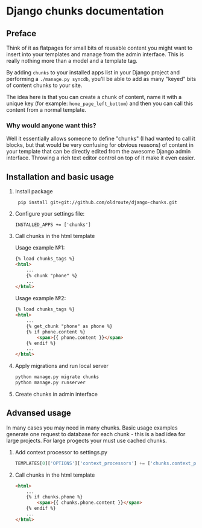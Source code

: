 # Django chunks documentation

## Preface

Think of it as flatpages for small bits of reusable content you might want to insert into your templates and manage from the admin interface.
This is really nothing more than a model and a template tag.

By adding `chunks` to your installed apps list in your Django project and performing a `./manage.py syncdb`, you'll be able to add as many "keyed" bits of content chunks to your site.

The idea here is that you can create a chunk of content, name it with a unique key (for example: `home_page_left_bottom`) and then you can call this content from a normal template.

### Why would anyone want this?

Well it essentially allows someone to define "chunks" (I had wanted to call it blocks, but that would be very confusing for obvious reasons) of content in your template that can be directly edited from the awesome Django admin interface.  Throwing a rich text editor control on top of it make it even easier.

## Installation and basic usage

1. Install package

    `` pip install git+git://github.com/oldroute/django-chunks.git``

2. Configure your settings file:

    ```
    INSTALLED_APPS += ['chunks']
    ```
3. Call chunks in the html template

    Usage example №1:
    ``` html
    {% load chunks_tags %}
    <html>
    	...
    	{% chunk "phone" %}
    	...
    </html>
	```
    Usage example №2:
    ``` html
    {% load chunks_tags %}
    <html>
    	...
    	{% get_chunk "phone" as phone %}
        {% if phone.content %}
        	<span>{{ phone.content }}</span>
        {% endif %}
    	...
    </html>
4. Apply migrations and run local server

    ```python
    python manage.py migrate chunks
    python manage.py runserver
    ```
5. Create chunks in admin interface

## Advansed usage
In many cases you may need in many chunks. Basic usage examples generate one request to database for each chunk -
this is a bad idea for large projects. For large progects your must use cached chunks.

1. Add context processor to settings.py

	```python
	TEMPLATES[0]['OPTIONS']['context_processors'] += ['chunks.context_processors.chunks_processor']
	```
2. Call chunks in the html template
	```html
    <html>
    	...
        {% if chunks.phone %}
        	<span>{{ chunks.phone.content }}</span>
        {% endif %}
    	...
    </html>
    ```
